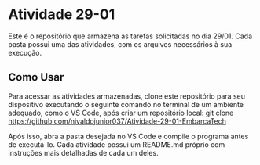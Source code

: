 # Atividade 29-01

Este é o repositório que armazena as tarefas solicitadas no dia 29/01. Cada pasta possui uma das atividades, com os arquivos necessários à sua execução.

## Como Usar

Para acessar as atividades armazenadas, clone este repositório para seu dispositivo executando o seguinte comando no terminal de um ambiente adequado, como o VS Code, após criar um repositório local: 
git clone https://github.com/nivaldojunior037/Atividade-29-01-EmbarcaTech

Após isso, abra a pasta desejada no VS Code e compile o programa antes de executá-lo. Cada atividade possui um README.md próprio com instruções mais detalhadas de cada um deles.